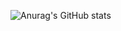 ![Anurag's GitHub stats](https://github-readme-stats.vercel.app/api?username=Hyunsik-Yoo&show_icons=true&theme=dark)
